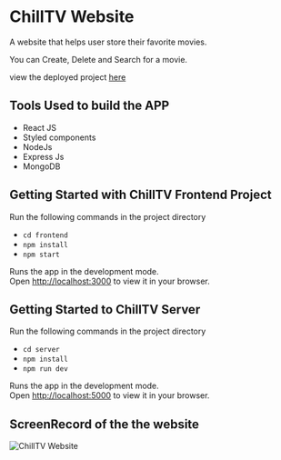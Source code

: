 # ChillTV Website
A website that helps user store their favorite movies.

You can Create, Delete and Search for a movie.

view the deployed project [here](https://chilltv.vercel.app/)


## Tools Used to build the APP
- React JS
- Styled components
- NodeJs
- Express Js
- MongoDB

## Getting Started with ChillTV Frontend Project
Run the following commands in the project directory

- `cd frontend`
- `npm install`
- `npm start`

Runs the app in the development mode.\
Open [http://localhost:3000](http://localhost:3000) to view it in your browser.


## Getting Started to ChillTV Server
Run the following commands in the project directory

- `cd server`
- `npm install`
- `npm run dev`


Runs the app in the development mode.\
Open [http://localhost:5000](http://localhost:5000) to view it in your browser.


## ScreenRecord of the the website
![ChillTV Website](https://github.com/mzoyinda/Chimoney-API-DevChallenge/blob/main/submissions/coffee-tip/image.gif)
